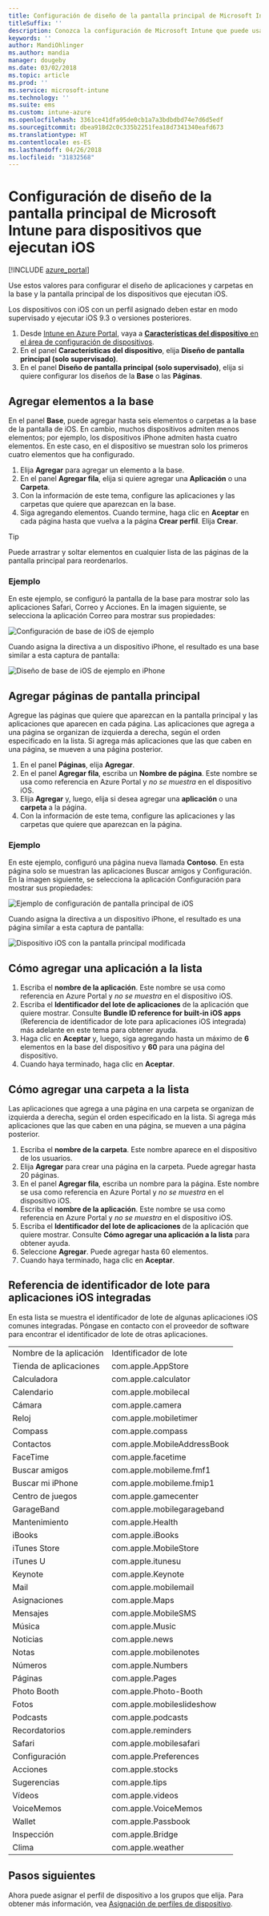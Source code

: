 ```yaml
---
title: Configuración de diseño de la pantalla principal de Microsoft Intune para dispositivos que ejecutan iOS
titleSuffix: ''
description: Conozca la configuración de Microsoft Intune que puede usar para personalizar la pantalla principal y la base de los dispositivos que ejecutan iOS.
keywords: ''
author: MandiOhlinger
ms.author: mandia
manager: dougeby
ms.date: 03/02/2018
ms.topic: article
ms.prod: ''
ms.service: microsoft-intune
ms.technology: ''
ms.suite: ems
ms.custom: intune-azure
ms.openlocfilehash: 3361ce41dfa95de0cb1a7a3bdbdbd74e7d6d5edf
ms.sourcegitcommit: dbea918d2c0c335b2251fea18d7341340eafd673
ms.translationtype: HT
ms.contentlocale: es-ES
ms.lasthandoff: 04/26/2018
ms.locfileid: "31832568"
---
```

# <a name="microsoft-intune-home-screen-layout-settings-for-devices-running-ios"></a>Configuración de diseño de la pantalla principal de Microsoft Intune para dispositivos que ejecutan iOS

[!INCLUDE [azure_portal](./includes/azure_portal.md)]

Use estos valores para configurar el diseño de aplicaciones y carpetas en la base y la pantalla principal de los dispositivos que ejecutan iOS.

Los dispositivos con iOS con un perfil asignado deben estar en modo supervisado y ejecutar iOS 9.3 o versiones posteriores.

1. Desde [Intune en Azure Portal](https://portal.azure.com), vaya a [**Características del dispositivo** en el área de configuración de dispositivos](device-features-configure.md).
2. En el panel **Características del dispositivo**, elija **Diseño de pantalla principal (solo supervisado)**.
3. En el panel **Diseño de pantalla principal (solo supervisado)**, elija si quiere configurar los diseños de la **Base** o las **Páginas**.

## <a name="add-items-to-the-dock"></a>Agregar elementos a la base

En el panel **Base**, puede agregar hasta seis elementos o carpetas a la base de la pantalla de iOS. En cambio, muchos dispositivos admiten menos elementos; por ejemplo, los dispositivos iPhone admiten hasta cuatro elementos. En este caso, en el dispositivo se muestran solo los primeros cuatro elementos que ha configurado.

1. Elija **Agregar** para agregar un elemento a la base.
2. En el panel **Agregar fila**, elija si quiere agregar una **Aplicación** o una **Carpeta**.
3. Con la información de este tema, configure las aplicaciones y las carpetas que quiere que aparezcan en la base.
4. Siga agregando elementos. Cuando termine, haga clic en **Aceptar** en cada página hasta que vuelva a la página **Crear perfil**. Elija **Crear**.

>[!TIP]
> Puede arrastrar y soltar elementos en cualquier lista de las páginas de la pantalla principal para reordenarlos.

### <a name="example"></a>Ejemplo

En este ejemplo, se configuró la pantalla de la base para mostrar solo las aplicaciones Safari, Correo y Acciones. En la imagen siguiente, se selecciona la aplicación Correo para mostrar sus propiedades:

![Configuración de base de iOS de ejemplo](./media/FfFiUcP.png)

Cuando asigna la directiva a un dispositivo iPhone, el resultado es una base similar a esta captura de pantalla:

![Diseño de base de iOS de ejemplo en iPhone](./media/bAgCe8F.png)

## <a name="add-home-screen-pages"></a>Agregar páginas de pantalla principal

Agregue las páginas que quiere que aparezcan en la pantalla principal y las aplicaciones que aparecen en cada página. Las aplicaciones que agrega a una página se organizan de izquierda a derecha, según el orden especificado en la lista. Si agrega más aplicaciones que las que caben en una página, se mueven a una página posterior.

1. En el panel **Páginas**, elija **Agregar**.
2. En el panel **Agregar fila**, escriba un **Nombre de página**. Este nombre se usa como referencia en Azure Portal y *no se muestra* en el dispositivo iOS.
3. Elija **Agregar** y, luego, elija si desea agregar una **aplicación** o una **carpeta** a la página.
4. Con la información de este tema, configure las aplicaciones y las carpetas que quiere que aparezcan en la página.

### <a name="example"></a>Ejemplo

En este ejemplo, configuró una página nueva llamada **Contoso**. En esta página solo se muestran las aplicaciones Buscar amigos y Configuración. En la imagen siguiente, se selecciona la aplicación Configuración para mostrar sus propiedades:

![Ejemplo de configuración de pantalla principal de iOS](./media/Jc2OxyX.png)

Cuando asigna la directiva a un dispositivo iPhone, el resultado es una página similar a esta captura de pantalla:

![Dispositivo iOS con la pantalla principal modificada](./media/Bd37PHa.png)

## <a name="how-to-add-an-app-to-the-list"></a>Cómo agregar una aplicación a la lista

1. Escriba el **nombre de la aplicación**. Este nombre se usa como referencia en Azure Portal y *no se muestra* en el dispositivo iOS.
2. Escriba el **Identificador del lote de aplicaciones** de la aplicación que quiere mostrar. Consulte **Bundle ID reference for built-in iOS apps** (Referencia de identificador de lote para aplicaciones iOS integrada) más adelante en este tema para obtener ayuda.
3. Haga clic en **Aceptar** y, luego, siga agregando hasta un máximo de **6** elementos en la base del dispositivo y **60** para una página del dispositivo.
4. Cuando haya terminado, haga clic en **Aceptar**.

## <a name="how-to-add-a-folder-to-the-list"></a>Cómo agregar una carpeta a la lista

Las aplicaciones que agrega a una página en una carpeta se organizan de izquierda a derecha, según el orden especificado en la lista. Si agrega más aplicaciones que las que caben en una página, se mueven a una página posterior.

1. Escriba el **nombre de la carpeta**. Este nombre aparece en el dispositivo de los usuarios.
2. Elija **Agregar** para crear una página en la carpeta. Puede agregar hasta 20 páginas.
3. En el panel **Agregar fila**, escriba un nombre para la página. Este nombre se usa como referencia en Azure Portal y *no se muestra* en el dispositivo iOS.
3. Escriba el **nombre de la aplicación**. Este nombre se usa como referencia en Azure Portal y *no se muestra* en el dispositivo iOS.
2. Escriba el **Identificador del lote de aplicaciones** de la aplicación que quiere mostrar. Consulte **Cómo agregar una aplicación a la lista** para obtener ayuda.
3. Seleccione **Agregar**. Puede agregar hasta 60 elementos.
4. Cuando haya terminado, haga clic en **Aceptar**.


## <a name="bundle-id-reference-for-built-in-ios-apps"></a>Referencia de identificador de lote para aplicaciones iOS integradas

En esta lista se muestra el identificador de lote de algunas aplicaciones iOS comunes integradas. Póngase en contacto con el proveedor de software para encontrar el identificador de lote de otras aplicaciones.

|||
|-|-|
|Nombre de la aplicación|Identificador de lote|
|Tienda de aplicaciones|com.apple.AppStore|
|Calculadora|com.apple.calculator|
|Calendario|com.apple.mobilecal|
|Cámara|com.apple.camera|
|Reloj|com.apple.mobiletimer|
|Compass|com.apple.compass|
|Contactos|com.apple.MobileAddressBook|
|FaceTime|com.apple.facetime|
|Buscar amigos|com.apple.mobileme.fmf1|
|Buscar mi iPhone|com.apple.mobileme.fmip1|
|Centro de juegos|com.apple.gamecenter|
|GarageBand|com.apple.mobilegarageband|
|Mantenimiento|com.apple.Health|
|iBooks|com.apple.iBooks|
|iTunes Store|com.apple.MobileStore|
|iTunes U|com.apple.itunesu|
|Keynote|com.apple.Keynote|
|Mail|com.apple.mobilemail|
|Asignaciones|com.apple.Maps|
|Mensajes|com.apple.MobileSMS|
|Música|com.apple.Music|
|Noticias|com.apple.news|
|Notas|com.apple.mobilenotes|
|Números|com.apple.Numbers|
|Páginas|com.apple.Pages|
|Photo Booth|com.apple.Photo-Booth|
|Fotos|com.apple.mobileslideshow|
|Podcasts|com.apple.podcasts|
|Recordatorios|com.apple.reminders|
|Safari|com.apple.mobilesafari|
|Configuración|com.apple.Preferences|
|Acciones|com.apple.stocks|
|Sugerencias|com.apple.tips|
|Vídeos|com.apple.videos|
|VoiceMemos|com.apple.VoiceMemos|
|Wallet|com.apple.Passbook|
|Inspección|com.apple.Bridge|
|Clima|com.apple.weather|


## <a name="next-steps"></a>Pasos siguientes

Ahora puede asignar el perfil de dispositivo a los grupos que elija. Para obtener más información, vea [Asignación de perfiles de dispositivo](device-profile-assign.md).

